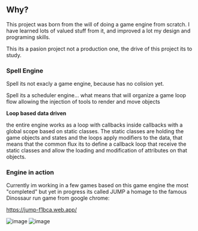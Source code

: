 ## Why?

This project was born from the will of doing a game engine from scratch. I have learned lots of valued stuff from it, and improved a lot my design and programing skills.

This its a pasion project not a production one, the drive of this project its to study.

### Spell Engine 

Spell its not exacly a game engine, because has no colision yet.

Spell its a scheduler engine... what means that will organize a game loop flow allowing the injection of tools to render and move objects

**Loop based data driven** 

the entire engine works as a loop with callbacks inside callbacks with a global scope based on static classes.
The static classes are holding the game objects and states and the loops apply modifiers to the data, that means that the common flux its to define a callback loop that receive the static classes and allow the loading and modification of attributes on that objects.


### Engine in action 

Currently im working in a few games based on this game engine the most "completed" but yet in progress its called JUMP a homage to the famous Dinossaur run game from google chrome:

https://jump-f1bca.web.app/

![image](https://user-images.githubusercontent.com/3594012/160288393-faac7273-65af-4dbc-9ae0-0d6cca47703d.png)
![image](https://user-images.githubusercontent.com/3594012/160288379-550b0589-41f2-4415-8252-e6431ae2c974.png)
